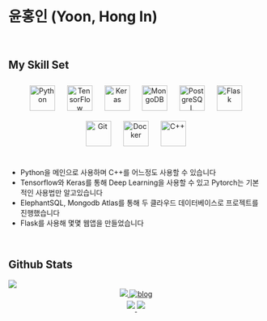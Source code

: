 # 윤홍인 (Yoon, Hong In)
  

<br/>  


## My Skill Set  
<div align="center">  
<img style="margin: 10px" src="https://profilinator.rishav.dev/skills-assets/python-original.svg" alt="Python" height="50" />  
<img style="margin: 10px" src="https://profilinator.rishav.dev/skills-assets/tensorflow-icon.svg" alt="TensorFlow" height="50" />  
<img style="margin: 10px" src="https://profilinator.rishav.dev/skills-assets/keras.png" alt="Keras" height="50" />  
<img style="margin: 10px" src="https://profilinator.rishav.dev/skills-assets/mongodb-original-wordmark.svg" alt="MongoDB" height="50" />  
<img style="margin: 10px" src="https://profilinator.rishav.dev/skills-assets/postgresql-original-wordmark.svg" alt="PostgreSQL" height="50" />  
<img style="margin: 10px" src="https://profilinator.rishav.dev/skills-assets/flask.png" alt="Flask" height="50" />  
<img style="margin: 10px" src="https://profilinator.rishav.dev/skills-assets/git-scm-icon.svg" alt="Git" height="50" />  
<img style="margin: 10px" src="https://profilinator.rishav.dev/skills-assets/docker-original-wordmark.svg" alt="Docker" height="50" />  
<img style="margin: 10px" src="https://profilinator.rishav.dev/skills-assets/cplusplus-original.svg" alt="C++" height="50" />  
</div>  
</br>

- Python을 메인으로 사용하며 C++를 어느정도 사용할 수 있습니다
- Tensorflow와 Keras를 통해 Deep Learning을 사용할 수 있고 Pytorch는 기본적인 사용법만 알고있습니다
- ElephantSQL, Mongodb Atlas를 통해 두 클라우드 데이터베이스로 프로젝트를 진행했습니다  
- Flask를 사용해 몇몇 웹앱을 만들었습니다
  

<br/>  


## Github Stats  
<div align="left"><img src="https://github-readme-stats.vercel.app/api?username=gnlenfn&show_icons=true&count_private=true&hide_border=true&theme=radical" align="left" /></div>  

<br/>  

<div align="center">
<a href="https://github.com/gnlenfn" target="_blank">
<img src="https://img.shields.io/badge/Github-181717?style=flat-square&logo=GitHub&logoColor=white"/>
</a>  
<a href="https://velog.io/@gnlenfn" target="_blank">
<img src=http://img.shields.io/badge/-Tech%20blog-00D1B2?style=flat-square&logo=VectorLogoZone&link=https://velog.io/@gnlenfn alt=blog style="margin-bottom: 5px;" />
</a>  
</div>  
<div align="center">
<a href="https://www.linkedin.com/in/hong-in-yun-298b2b166/" target="_blank">
<img src=http://img.shields.io/badge/-LinkedIn-0A66C2?style=flat-square&logo=linkedin&link=https://www.linkedin.com/in/hong-in-yun-298b2b166/ style="margin-bottom: 5px;" />
</a>  
<a href="mailto:gnlenfn@gmail.com">
<img src=https://img.shields.io/badge/Gmail-d14836?style=flat-square&logo=Gmail&logoColor=white&link=mailto:gnlenfn@gmail.com style="margin-bottom: 5px;" />
</a>  
</div>  

<br />


